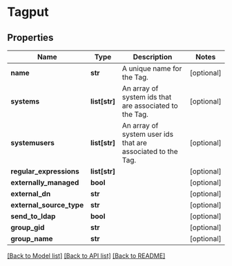 # Tagput

## Properties
Name | Type | Description | Notes
------------ | ------------- | ------------- | -------------
**name** | **str** | A unique name for the Tag. | [optional] 
**systems** | **list[str]** | An array of system ids that are associated to the Tag. | [optional] 
**systemusers** | **list[str]** | An array of system user ids that are associated to the Tag. | [optional] 
**regular_expressions** | **list[str]** |  | [optional] 
**externally_managed** | **bool** |  | [optional] 
**external_dn** | **str** |  | [optional] 
**external_source_type** | **str** |  | [optional] 
**send_to_ldap** | **bool** |  | [optional] 
**group_gid** | **str** |  | [optional] 
**group_name** | **str** |  | [optional] 

[[Back to Model list]](../README.md#documentation-for-models) [[Back to API list]](../README.md#documentation-for-api-endpoints) [[Back to README]](../README.md)


